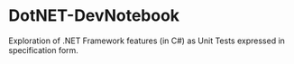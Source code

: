 DotNET-DevNotebook
==================

Exploration of .NET Framework features (in C#) as Unit Tests expressed in specification form.
